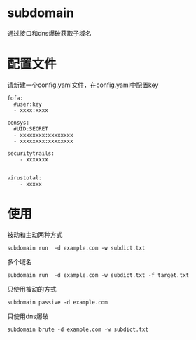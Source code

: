 # subdomain
通过接口和dns爆破获取子域名

# 配置文件
请新建一个config.yaml文件，在config.yaml中配置key
```
fofa:
  #user:key
  - xxxx:xxxx

censys:
  #UID:SECRET
  - xxxxxxxx:xxxxxxxx
  - xxxxxxxx:xxxxxxxx

securitytrails:
    - xxxxxxx


virustotal:
    - xxxxx
```

# 使用
被动和主动两种方式
```
subdomain run  -d example.com -w subdict.txt
```
多个域名
```
subdomain run  -d example.com -w subdict.txt -f target.txt
```
只使用被动的方式
```
subdomain passive -d example.com
```
只使用dns爆破
```
subdomain brute -d example.com -w subdict.txt
```


